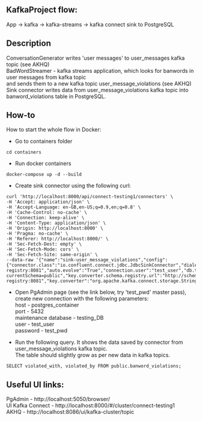 KafkaProject flow:
---
App -> kafka -> kafka-streams -> kafka connect sink to PostgreSQL

Description
---
ConversationGenerator writes 'user messages' to user_messages kafka topic (see AKHQ)  
BadWordStreamer - kafka streams application, which looks for banwords in user messages from kafka topic  
and sends them to a new kafka topic user_message_violations (see AKHQ)  
Sink connector writes data from user_message_violations kafka topic into banword_violations table in PostgreSQL.

How-to
---
How to start the whole flow in Docker:

- Go to containers folder
```
cd containers
```

- Run docker containers
```
docker-compose up -d --build
```

- Create sink connector using the following curl:
```
curl 'http://localhost:8000/api/connect-testing1/connectors' \
-H 'Accept: application/json' \
-H 'Accept-Language: en-GB,en-US;q=0.9,en;q=0.8' \
-H 'Cache-Control: no-cache' \
-H 'Connection: keep-alive' \
-H 'Content-Type: application/json' \
-H 'Origin: http://localhost:8000' \
-H 'Pragma: no-cache' \
-H 'Referer: http://localhost:8000/' \
-H 'Sec-Fetch-Dest: empty' \
-H 'Sec-Fetch-Mode: cors' \
-H 'Sec-Fetch-Site: same-origin' \
--data-raw '{"name":"sink-user_message_violations","config":{"connector.class":"io.confluent.connect.jdbc.JdbcSinkConnector","dialect.name":"PostgreSqlDatabaseDialect","table.name.format":"banword_violations","connection.password":"test_pwd","topics":"user_message_violations","connection.attempts":"3","connection.backoff.ms":"3000","value.converter.schema.registry.url":"http://schema-registry:8081","auto.evolve":"True","connection.user":"test_user","db.timezone":"UTC","auto.create":"True","value.converter":"io.confluent.connect.avro.AvroConverter","connection.url":"jdbc:postgresql://postgres_container:5432/testing_DB?currentSchema=public","key.converter.schema.registry.url":"http://schema-registry:8081","key.converter":"org.apache.kafka.connect.storage.StringConverter","pk.mode":"none","pk.fields":"none"}}'
```

- Open PgAdmin page (see the link below, try 'test_pwd' master pass), create new connection with the following parameters:  
host - postgres_container  
port - 5432  
maintenance database - testing_DB  
user - test_user  
password - test_pwd

- Run the following query. It shows the data saved by connector from user_message_violations kafka topic.  
The table should slightly grow as per new data in kafka topics.  
```
SELECT violated_with, violated_by FROM public.banword_violations;
```

Useful UI links:
---
PgAdmin - http://localhost:5050/browser/  
UI Kafka Connect - http://localhost:8000/#/cluster/connect-testing1  
AKHQ - http://localhost:8086/ui/kafka-cluster/topic
